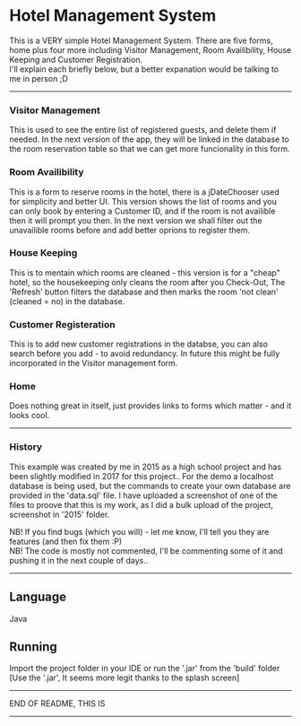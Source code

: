 # Hotel Management System

This is a VERY simple Hotel Management System. There are five forms, home plus four more including Visitor Management, Room Availibility, House Keeping and Customer Registration. <br>
I'll explain each briefly below, but a better expanation would be talking to me in person ;D 
<hr>

### Visitor Management 
This is used to see the entire list of registered guests, and delete them if needed. 
In the next version of the app, they will be linked in the database to the room reservation table so that we can get more funcionality in this form.

### Room Availibility
This is a form to reserve rooms in the hotel, there is a jDateChooser used for simplicity and better UI. 
This version shows the list of rooms and you can only book by entering a Customer ID, and if the room is not availible then it will prompt you then. 
In the next version we shall filter out the unavailible rooms before and add better oprions to register them.

### House Keeping
This is to mentain which rooms are cleaned - this version is for a "cheap" hotel, so the housekeeping only cleans the room after you Check-Out,
The 'Refresh' button filters the database and then marks the room 'not clean' (cleaned = no) in the database.

### Customer Registeration
This is to add new customer registrations in the databse, you can also search before you add - to avoid redundancy.
In future this might be fully incorporated in the Visitor management form.

### Home
Does nothing great in itself, just provides links to forms which matter - and it looks cool. 

<hr>

### History
This example was created by me in 2015 as a high school project and has been slightly modified in 2017 for this project..
For the demo a localhost database is being used, but the commands to create your own database are provided in the 'data.sql' file.
I have uploaded a screenshot of one of the files to proove that this is my work, as I did a bulk upload of the project, screenshot in '2015' folder.

NB! If you find bugs (which you will) - let me know, I'll tell you they are features (and then fix them :P) <br>
NB! The code is mostly not commented, I'll be commenting some of it and pushing it in the next couple of days.. 
<hr>

## Language
Java

## Running

Import the project folder in your IDE or run the '.jar' from the 'build' folder <br>
[Use the '.jar', It seems more legit thanks to the splash screen]

<hr>
END OF README, THIS IS
<hr>
